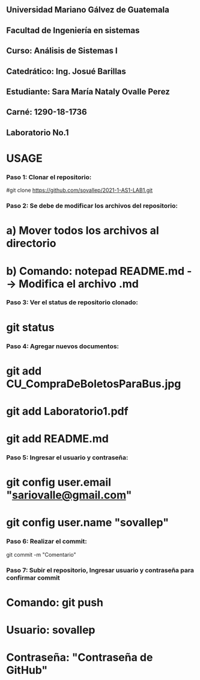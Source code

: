 ## Universidad Mariano Gálvez de Guatemala
## Facultad de Ingeniería en sistemas
## Curso: Análisis de Sistemas I
## Catedrático: Ing. Josué Barillas
## Estudiante: Sara María Nataly Ovalle Perez
## Carné: 1290-18-1736
## Laboratorio No.1


USAGE
=============
### Paso 1: Clonar el repositorio:
#git clone https://github.com/sovallep/2021-1-AS1-LAB1.git

### Paso 2: Se debe de modificar los archivos del repositorio:
# a) Mover todos los archivos al directorio
# b) Comando: notepad README.md  --> Modifica el archivo .md

### Paso 3: Ver el status de repositorio clonado:
# git status

### Paso 4: Agregar nuevos documentos:
# git add CU_CompraDeBoletosParaBus.jpg
# git add Laboratorio1.pdf
# git add README.md

### Paso 5: Ingresar el usuario y contraseña:
# git config user.email "sariovalle@gmail.com"
# git config user.name "sovallep"

### Paso 6: Realizar el commit:
git commit -m "Comentario"

### Paso 7: Subir el repositorio, Ingresar usuario y contraseña para confirmar commit
# Comando: git push
# Usuario: sovallep
# Contraseña: "Contraseña de GitHub"
